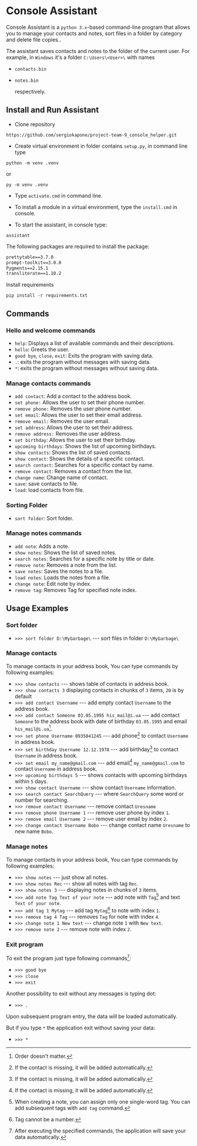# Console Assistant

Console Assistant is a `python 3.x`-based command-line program that allows
you to manage your contacts and notes, sort files in a folder by category and delete file copies..

The assistant saves contacts and notes to the folder of the current user.
For example, in `Windows` it's a folder `C:\Users\<User>\`
with names

- `contacts.bin`
- `notes.bin`

  respectively.

## Install and Run Assistant

- Clone repository

```
https://github.com/sergiokapone/project-team-9_console_helper.git
```

- Create virtual environment in folder contains `setup.py`, in command line type

```
python -m venv .venv
```

or

```
py -m venv .venv
```

- Type `activate.cmd` in command line.

- To install a module in a virtual environment, type the `install.cmd` in console.

- To start the assistant, in console type:

```
assistant
```

The following packages are required to install the package:

```txt
prettytable==3.7.0
prompt-toolkit==3.0.0
Pygments==2.15.1
transliterate==1.10.2
```

Install requirements

```
pip install -r requirements.txt
```

## Commands

### Hello and welcome commands

- `help`: Displays a list of available commands and their descriptions.
- `hello`: Greets the user.
- `good bye`, `close`, `exit`: Exits the program with saving data.
- `.`: exits the program without messages with saving data.
- `*`: exits the program without messages without saving data.

### Manage contacts commands

- `add contact`: Add a contact to the address book.
- `set phone:` Allows the user to set their phone number.
- `remove phone:` Removes the user phone number.
- `set email`: Allows the user to set their email address.
- `remove email:` Removes the user email.
- `set address`: Allows the user to set their address.
- `remove address:` Removes the user address.
- `set birthday`: Allows the user to set their birthday.
- `upcoming birthdays`: Shows the list of upcoming birthdays.
- `show contacts`: Shows the list of saved contacts.
- `show contact`: Shows the details of a specific contact.
- `search contact`: Searches for a specific contact by name.
- `remove contact`: Removes a contact from the list.
- `change name`: Change name of contact.
- `save`: save contacts to file.
- `load`: load contacts from file.

### Sorting Folder

- `sort folder`: Sort folder.

### Manage notes commands

- `add note`: Adds a note.
- `show notes`: Shows the list of saved notes.
- `search notes`: Searches for a specific note by title or date.
- `remove note`: Removes a note from the list.
- `save notes`: Saves the notes to a file.
- `load notes`: Loads the notes from a file.
- `change note`: Edit note by index.
- `remove tag`: Removes Tag for specified note index.

## Usage Examples

### Sort folder

- `>>> sort folder D:\MyGarbage\` --- sort files in folder `D:\MyGarbage\`

### Manage contacts

To manage contacts in your address book, You can type commands by following examples:

- `>>> show contacts` --- shows table of contacts in address book.
- `>>> show contacts 3` displaying contacts in chunks of `3` items, `20` is by default
- `>>> add contact Username` --- add empty contact `Username` to the address book.
- `>>> add contact Someone 03.05.1995 his_mail@i.ua` --- add contact `Someone` to the address book with date of birthday `03.05.1995` and email `his_mail@i.ua`[^2].
- `>>> set phone Username 0935841245` --- add phone[^1] to contact `Username` in address book.
- `>>> set birthday Username 12.12.1978` --- add birthday[^1] to contact `Username` in address book.
- `>>> set email my_name@gmail.com` --- add email[^1] `my_name@gmail.com` to contact `Username` in address book.
- `>>> upcoming birthdays 5` --- shows contacts with upcoming birthdays within `5` days.
- `>>> show contact Username` --- show contact `Username` information.
- `>>> search contact SearchQuery` --- where `SearchQuery` some word or number for searching.
- `>>> remove contact Username` --- remove contact `Uresname`
- `>>> remove phone Username 1` --- remove user phone by index `1`.
- `>>> remove email Username 2` --- remove user email by index `2`.
- `>>> change contact Username Bobo` --- change contact name `Uresname` to new name `Bobo`.

[^1]: If the contact is missing, it will be added automatically.
[^2]: Order doesn't matter.

### Manage notes

To manage contacts in your address book, You can type commands by following examples:

- `>>> show notes` --- just show all notes.
- `>>> show notes Rec` --- show all notes with tag `Rec`.
- `>>> show notes 3` --- displaying notes in chunks of `3` items.
- `>>> add note Tag Text of your note` --- add note with `Tag`[^3] and text `Text of your note`.
- `>>> add tag 1 Mytag` --- add tag `Mytag`[^4] to note with index `1`.
- `>>> remove tag 4 Tag` --- removes `Tag` for note with index `4`.
- `>>> change note 1 New text` --- change note `1` with `New text`.
- `>>> remove note 2` --- remove note with index `2`.

[^3]: When creating a note, you can assign only one single-word tag. You can add subsequent tags with `add tag` command.
[^4]: Tag cannot be a number.

### Exit program

To exit the program just type following commands[^5]:

- `>>> good bye`
- `>>> close`
- `>>> exit`

Another possibility to exit without any messages is typing dot:

- `>>> .`

[^5]: After executing the specified commands, the application will save your data automatically.

Upon subsequent program entry, the data will be loaded automatically.

But if you type `*` the application exit without saving your data:

- `>>> *`
